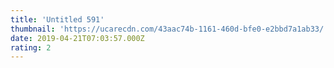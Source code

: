 ```yaml
---
title: 'Untitled 591'
thumbnail: 'https://ucarecdn.com/43aac74b-1161-460d-bfe0-e2bbd7a1ab33/'
date: 2019-04-21T07:03:57.000Z
rating: 2
---
```

